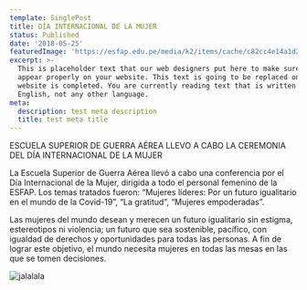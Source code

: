 ```yaml
---
template: SinglePost
title: DÍA INTERNACIONAL DE LA MUJER
status: Published
date: '2018-05-25'
featuredImage: 'https://esfap.edu.pe/media/k2/items/cache/c82cc4e14a1d2c8c8ffff9840d24b558_L.jpg'
excerpt: >-
  This is placeholder text that our web designers put here to make sure words
  appear properly on your website. This text is going to be replaced once the
  website is completed. You are currently reading text that is written in
  English, not any other language.
meta:
  description: test meta description
  title: test meta title
---
```


ESCUELA SUPERIOR DE GUERRA AÉREA LLEVO A CABO LA CEREMONIA DEL DÍA INTERNACIONAL DE LA MUJER

La Escuela Superior de Guerra Aérea llevó a cabo una conferencia por el Día Internacional de la Mujer, dirigida a todo el personal femenino de la ESFAP. Los temas tratados fueron: “Mujeres líderes: Por un futuro igualitario en el mundo de la Covid-19”, “La gratitud”, “Mujeres empoderadas”.

Las mujeres del mundo desean y merecen un futuro igualitario sin estigma, estereotipos ni violencia; un futuro que sea sostenible, pacífico, con igualdad de derechos y oportunidades para todas las personas. A fin de lograr este objetivo, el mundo necesita mujeres en todas las mesas en las que se tomen decisiones.

![jalalala](https://esfap.edu.pe/media/k2/items/cache/c82cc4e14a1d2c8c8ffff9840d24b558_L.jpg "stest")
